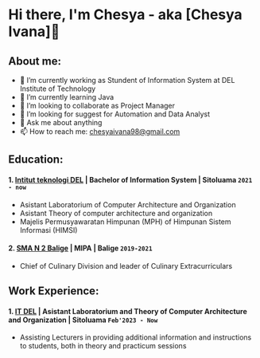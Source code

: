 # Hi there, I'm Chesya - aka [Chesya Ivana]👋
## About me:
- 🔭 I’m currently working as Stundent of Information System at DEL Institute of Technology
- 🌱 I’m currently learning Java
- 👯 I’m looking to collaborate as Project Manager
- 🤔 I’m looking for suggest for Automation and Data Analyst
- 💬 Ask me about anything
- 📫 How to reach me: chesyaivana98@gmail.com

## Education:

#### 1. [Intitut teknologi DEL](https://www.del.ac.id/) | Bachelor of Information System | Sitoluama `2021 - now`
   - Asistant Laboratorium of Computer Architecture and Organization
   - Asistant Theory of computer architecture and organization
   - Majelis Permusyawaratan Himpunan (MPH) of Himpunan Sistem Informasi (HIMSI)
 #### 2. [SMA N 2 Balige](https://sman2balige.sch.id/) | MIPA | Balige `2019-2021`
   - Chief of Culinary Division and leader of Culinary Extracurriculars

## Work Experience:
#### 1. [IT DEL](https://www.del.ac.id/) | Asistant Laboratorium and Theory of Computer Architecture and Organization | Sitoluama `Feb'2023 - Now`
   - Assisting Lecturers in providing additional information and instructions to students, both in theory and practicum sessions
   
